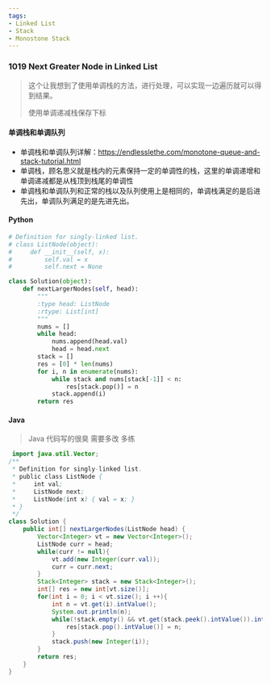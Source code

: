 ```yaml
---
tags:
- Linked List
- Stack
- Monostone Stack
---
```


### 1019 Next Greater Node in Linked List

> 这个让我想到了使用单调栈的方法，进行处理，可以实现一边遍历就可以得到结果。
>
> 使用单调递减栈保存下标

#### 单调栈和单调队列

- 单调栈和单调队列详解：https://endlesslethe.com/monotone-queue-and-stack-tutorial.html
- 单调栈，顾名思义就是栈内的元素保持一定的单调性的栈，这里的单调递增和单调递减都是从栈顶到栈尾的单调性
- 单调栈和单调队列和正常的栈以及队列使用上是相同的，单调栈满足的是后进先出，单调队列满足的是先进先出。

#### Python

```python
# Definition for singly-linked list.
# class ListNode(object):
#     def __init__(self, x):
#         self.val = x
#         self.next = None

class Solution(object):
    def nextLargerNodes(self, head):
        """
        :type head: ListNode
        :rtype: List[int]
        """
        nums = []
        while head:
            nums.append(head.val)
            head = head.next
        stack = []
        res = [0] * len(nums)
        for i, n in enumerate(nums):
            while stack and nums[stack[-1]] < n:
                res[stack.pop()] = n
            stack.append(i)
        return res
```

#### Java

> Java 代码写的很臭 需要多改 多练

```java
 import java.util.Vector;
/**
 * Definition for singly-linked list.
 * public class ListNode {
 *     int val;
 *     ListNode next;
 *     ListNode(int x) { val = x; }
 * }
 */
class Solution {
    public int[] nextLargerNodes(ListNode head) {
        Vector<Integer> vt = new Vector<Integer>();
        ListNode curr = head;
        while(curr != null){
            vt.add(new Integer(curr.val));
            curr = curr.next;
        }
        Stack<Integer> stack = new Stack<Integer>();
        int[] res = new int[vt.size()];
        for(int i = 0; i < vt.size(); i ++){
            int n = vt.get(i).intValue();
            System.out.println(n);
            while(!stack.empty() && vt.get(stack.peek().intValue()).intValue() < n){
                res[stack.pop().intValue()] = n;
            } 
            stack.push(new Integer(i));
        }
        return res;
    }
}
```
